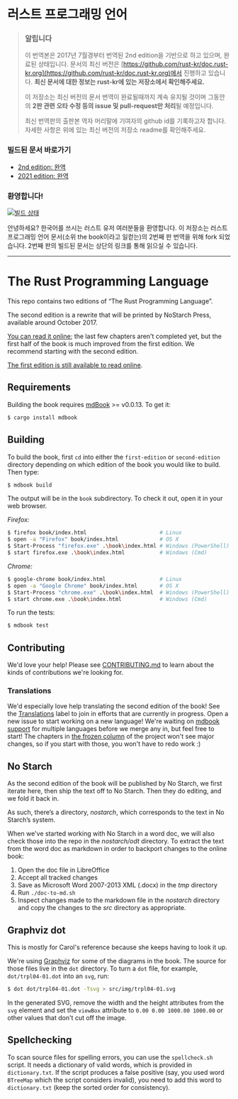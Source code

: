 # 러스트 프로그래밍 언어

> ### 알립니다
>
> 이 번역본은 2017년 7월경부터 번역된 2nd edition을 기반으로 하고 있으며,
> 완료된 상태입니다. 문서의 최신 버전은 [https://github.com/rust-kr/doc.rust-kr.org](https://github.com/rust-kr/doc.rust-kr.org)에서
> 진행하고 있습니다. **최신 문서에 대한 정보는 rust-kr에 있는 저장소에서 확인해주세요.**
>
> 이 저장소는 최신 버전의 문서 번역이 완료될때까지 계속 유지될 것이며
> 그동안의 **2판 관련 오타 수정 등의 issue 및 pull-request만 처리**될
> 예정입니다.
>
> 최신 번역판의 출판본 역자 머리말에 기여자의 github id를 기록하고자 합니다.
> 자세한 사항은 위에 있는 최신 버전의 저장소 readme를 확인해주세요.

### 빌드된 문서 바로가기

- [2nd edition: 완역](https://rinthel.github.io/rust-lang-book-ko)
- [2021 edition: 완역](https://doc.rust-kr.org)

### 환영합니다!

[![빌드 상태](https://github.com/rinthel/rust-lang-book-ko/actions/workflows/build.yml/badge.svg)](https://github.com/rinthel/rust-lang-book-ko/actions/workflows/build.yml)

안녕하세요? 한국어를 쓰시는 러스트 유저 여러분들을 환영합니다.
이 저장소는 러스트 프로그래밍 언어 문서(소위 the book이라고 일컫는)의
2번째 판 번역을 위해 fork 되었습니다.
2번째 판의 빌드된 문서는 상단의 링크를 통해 읽으실 수 있습니다.

<!--혹시 함께 번역에 참여하고 싶으신 분들, 환영합니다! :)
저에게 메세지를 주시거나 discussions에 요청을 남겨주시면,
collaborator로 등록해 드리겠습니다!

### 번역 기조

#### 친절한 구어체

1번째 판도 그렇지만 2번째 판을 보면서 느낀 점은, 기초 C 프로그래밍 정도의 수준을
익힌 분들 혹은 스크립트 언어만 공부해본 분들 또한 읽기 쉽게끔 기초 개념에 충실한
설명을 하고 있다는 점입니다. 우리가 러스트의 저변을 더 넓히고자 한다면 보다
친절한 어투가 좋겠다고 생각하고 있습니다.

#### 번역하기 애매한 용어는 가급적 원어로

번역하기 애매한 용어를 억지로 한글화 하는 것 보다는 원어를 그대로 사용하는 편이
오해를 줄이는데 더 도움이 될거라고 생각하고 있습니다.

### 2018-edition 번역 과정 제안

- chapter 별로 issue를 만들어주세요
  * 혹시 같은 chapter에 대한 issue가 이미 만들어져있는지,
    assignee 가 할당되어 있는지 확인해주세요
- 해당 chapter에 대한 second edition 번역본을 비교하여 동일한 부분을 우선 붙여넣기 합시다
  * 붙여넣기 하면서 혹시 예제 코드 번호 등이 변경되진 않았는지 살펴봅시다
- 붙여넣은 부분에서 기존 번역 중 어색한 부분이 있다면 수정한 다음, 1차 pull-request를 날려줍시다.
- 새로 추가된 부분에 대한 번역을 진행한 뒤, 2차 pull-request를 날려줍시다.

### 오타 및 오역 수정 관련

repo fork -> 수정 후 pull-request 하셔도 좋고, 오타 및 오역에 대한
issue를 만들어 주셔도 좋습니다.

### 현재까지 번역 용어 정리 

번역 용어 정리는 Appendix - H에서 관리할 예정입니다.
더 좋은 번역 용어가 있으신 분들은 discussions에 의견 주시면 반영하겠습니다!

### 기타 사항

기타 논의할 사항 혹은 건의할 내용이 있다면 discussions에 남겨서 함께
이야기하면 좋겠습니다.-->

<!-- 1번째 판에 대한 번역 작업은 [sarojaba님께서 운영하시는 penflip 페이지](
https://www.penflip.com/sarojaba/rust-doc-korean/blob/master/About.txt)에
거의 완성되어 있으므로, 혹시 교본을 보러 오신 분이라면 이쪽을 추천하고 싶습니다. :)

이 저장소는 앞서 말씀드렸듯이 2번째 판에 대한 번역 작업을 위해 만들어졌습니다. 아래에 있는 설명에서
보시는 것과 같이, 러스트 문서는 현재 [mdbook](https://github.com/azerupi/mdBook)이라고
부르는 마크다운 기반의 웹문서 작성 툴을 이용해 빌드되는데, 이 툴에 다국어 지원 기능이 완성되면
번역본들도 함께 합쳐질 예정이라고 합니다. 한편, 2번째 판의 내용은 1번째 판과 많은 부분이 달라졌기에
새로 번역해볼 필요 겸 공부할 차원에서 만들어진 저장소라고 보시면 되겠습니다.

현재 2번째 판의 문서는 수시로 고쳐지고 있는 상태지만, [원본 저장소](https://github.com/rust-lang/book)에
프로젝트란을 보시면 frozen column이라고 되어 있는 부분들은 거의 완성되어 많은 수정이 이루어지지 않을 것이라고
언급되고 있기에, 이런 부분들을 위주로 먼저 번역해보고자 합니다. -->

---

# The Rust Programming Language

This repo contains two editions of “The Rust Programming Language”.

The second edition is a rewrite that will be printed by NoStarch Press,
available around October 2017.

[You can read it online][html]; the last few chapters aren't completed yet, but
the first half of the book is much improved from the first edition. We recommend
starting with the second edition.

[html]: http://rust-lang.github.io/book/

[The first edition is still available to read online][first].

[first]: https://doc.rust-lang.org/book/

## Requirements

Building the book requires [mdBook] >= v0.0.13. To get it:

[mdBook]: https://github.com/azerupi/mdBook

```bash
$ cargo install mdbook
```

## Building

To build the book, first `cd` into either the `first-edition` or
`second-edition` directory depending on which edition of the book you would
like to build. Then type:

```bash
$ mdbook build
```

The output will be in the `book` subdirectory. To check it out, open it in
your web browser.

_Firefox:_
```bash
$ firefox book/index.html                       # Linux
$ open -a "Firefox" book/index.html             # OS X
$ Start-Process "firefox.exe" .\book\index.html # Windows (PowerShell)
$ start firefox.exe .\book\index.html           # Windows (Cmd)
```

_Chrome:_
```bash
$ google-chrome book/index.html                 # Linux
$ open -a "Google Chrome" book/index.html       # OS X
$ Start-Process "chrome.exe" .\book\index.html  # Windows (PowerShell)
$ start chrome.exe .\book\index.html            # Windows (Cmd)
```

To run the tests:

```bash
$ mdbook test
```

## Contributing

We'd love your help! Please see [CONTRIBUTING.md][contrib] to learn about the
kinds of contributions we're looking for.

[contrib]: https://github.com/rust-lang/book/blob/master/CONTRIBUTING.md

### Translations

We'd especially love help translating the second edition of the book! See the
[Translations] label to join in efforts that are currently in progress. Open
a new issue to start working on a new language! We're waiting on [mdbook
support] for multiple languages before we merge any in, but feel free to
start! The chapters in [the frozen column] of the project won't see major
changes, so if you start with those, you won't have to redo work :)

[Translations]: https://github.com/rust-lang/book/issues?q=is%3Aopen+is%3Aissue+label%3ATranslations
[mdbook support]: https://github.com/azerupi/mdBook/issues/5
[the frozen column]: https://github.com/rust-lang/book/projects/1

## No Starch

As the second edition of the book will be published by No Starch, we first
iterate here, then ship the text off to No Starch. Then they do editing, and we
fold it back in.

As such, there’s a directory, *nostarch*, which corresponds to the text in No
Starch’s system.

When we've started working with No Starch in a word doc, we will also check
those into the repo in the *nostarch/odt* directory. To extract the text from
the word doc as markdown in order to backport changes to the online book:

1. Open the doc file in LibreOffice
1. Accept all tracked changes
1. Save as Microsoft Word 2007-2013 XML (.docx) in the *tmp* directory
1. Run `./doc-to-md.sh`
1. Inspect changes made to the markdown file in the *nostarch* directory and
   copy the changes to the *src* directory as appropriate.

## Graphviz dot

This is mostly for Carol's reference because she keeps having to look it up.

We're using [Graphviz](http://graphviz.org/) for some of the diagrams in the
book. The source for those files live in the `dot` directory. To turn a `dot`
file, for example, `dot/trpl04-01.dot` into an `svg`, run:

```bash
$ dot dot/trpl04-01.dot -Tsvg > src/img/trpl04-01.svg
```

In the generated SVG, remove the width and the height attributes from the `svg`
element and set the `viewBox` attribute to `0.00 0.00 1000.00 1000.00` or other
values that don't cut off the image.

## Spellchecking

To scan source files for spelling errors, you can use the `spellcheck.sh`
script. It needs a dictionary of valid words, which is provided in
`dictionary.txt`. If the script produces a false positive (say, you used word
`BTreeMap` which the script considers invalid), you need to add this word to
`dictionary.txt` (keep the sorted order for consistency).
